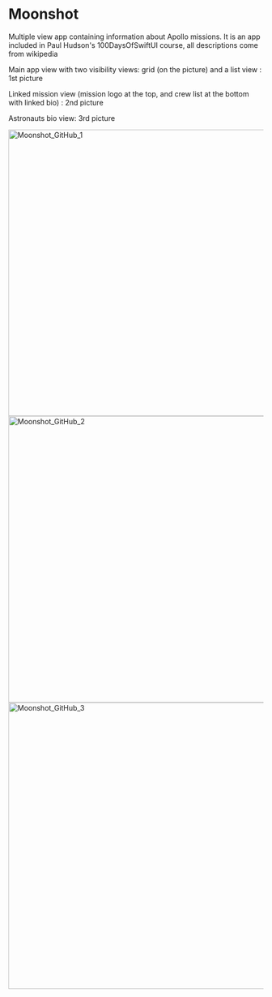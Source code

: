 # Moonshot
Multiple view app containing information about Apollo missions.
It is an app included in Paul Hudson's 100DaysOfSwiftUI course, all descriptions come from wikipedia

Main app view with two visibility views: grid (on the picture) and a list view : 1st picture

Linked mission view (mission logo at the top, and crew list at the bottom with linked bio) : 2nd picture

Astronauts bio view: 3rd picture


<img width="565" alt="Moonshot_GitHub_1" src="https://user-images.githubusercontent.com/111381938/225439718-b909542d-5747-4a4d-81c0-9e6dee2bc2f5.png">
<img width="565" alt="Moonshot_GitHub_2" src="https://user-images.githubusercontent.com/111381938/225439723-7fb1072e-bd40-44b6-94e4-8350e0f803e5.png">
<img width="565" alt="Moonshot_GitHub_3" src="https://user-images.githubusercontent.com/111381938/225439715-233a4657-799f-46c8-84cf-5b9db5b57a3e.png">
